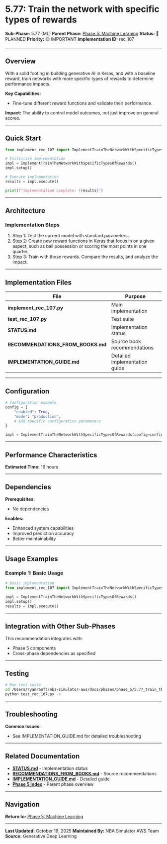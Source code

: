 # 5.77: Train the network with specific types of rewards

**Sub-Phase:** 5.77 (ML)
**Parent Phase:** [Phase 5: Machine Learning](../PHASE_5_INDEX.md)
**Status:** 🔵 PLANNED
**Priority:** 🟡 IMPORTANT
**Implementation ID:** rec_107

---

## Overview

With a solid footing in building generative AI in Keras, and with a baseline reward, train networks with more specific types of rewards to determine performance impacts.

**Key Capabilities:**
- Fine-tune different reward functions and validate their performance.

**Impact:**
The ability to control model outcomes, not just improve on general scores.

---

## Quick Start

```python
from implement_rec_107 import ImplementTrainTheNetworkWithSpecificTypesOfRewards

# Initialize implementation
impl = ImplementTrainTheNetworkWithSpecificTypesOfRewards()
impl.setup()

# Execute implementation
results = impl.execute()

print(f"Implementation complete: {results}")
```

---

## Architecture

### Implementation Steps

1. Step 1: Test the current model with standard parameters.
2. Step 2: Create new reward functions in Keras that focus in on a given aspect, such as ball possession or scoring the most points in one quarter.
3. Step 3: Train with those rewards. Compare the results, and analyze the impact.

---

## Implementation Files

| File | Purpose |
|------|---------|
| **implement_rec_107.py** | Main implementation |
| **test_rec_107.py** | Test suite |
| **STATUS.md** | Implementation status |
| **RECOMMENDATIONS_FROM_BOOKS.md** | Source book recommendations |
| **IMPLEMENTATION_GUIDE.md** | Detailed implementation guide |

---

## Configuration

```python
# Configuration example
config = {
    "enabled": True,
    "mode": "production",
    # Add specific configuration parameters
}

impl = ImplementTrainTheNetworkWithSpecificTypesOfRewards(config=config)
```

---

## Performance Characteristics

**Estimated Time:** 16 hours

---

## Dependencies

**Prerequisites:**
- No dependencies

**Enables:**
- Enhanced system capabilities
- Improved prediction accuracy
- Better maintainability

---

## Usage Examples

### Example 1: Basic Usage

```python
# Basic implementation
from implement_rec_107 import ImplementTrainTheNetworkWithSpecificTypesOfRewards

impl = ImplementTrainTheNetworkWithSpecificTypesOfRewards()
impl.setup()
results = impl.execute()
```

---

## Integration with Other Sub-Phases

This recommendation integrates with:
- Phase 5 components
- Cross-phase dependencies as specified

---

## Testing

```bash
# Run test suite
cd /Users/ryanranft/nba-simulator-aws/docs/phases/phase_5/5.77_train_the_network_with_specific_types_of_rewards
python test_rec_107.py -v
```

---

## Troubleshooting

**Common Issues:**
- See IMPLEMENTATION_GUIDE.md for detailed troubleshooting

---

## Related Documentation

- **[STATUS.md](STATUS.md)** - Implementation status
- **[RECOMMENDATIONS_FROM_BOOKS.md](RECOMMENDATIONS_FROM_BOOKS.md)** - Source recommendations
- **[IMPLEMENTATION_GUIDE.md](IMPLEMENTATION_GUIDE.md)** - Detailed guide
- **[Phase 5 Index](../PHASE_5_INDEX.md)** - Parent phase overview

---

## Navigation

**Return to:** [Phase 5: Machine Learning](../PHASE_5_INDEX.md)

---

**Last Updated:** October 19, 2025
**Maintained By:** NBA Simulator AWS Team
**Source:** Generative Deep Learning

